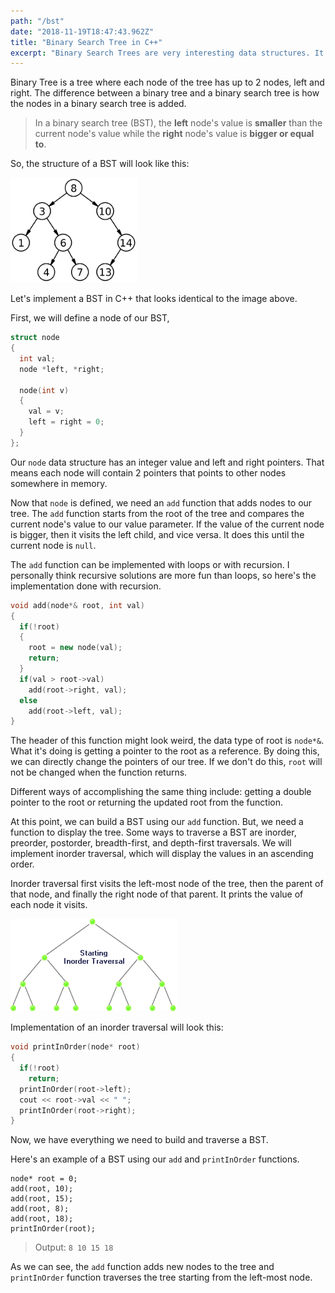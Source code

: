 ```yaml
---
path: "/bst"
date: "2018-11-19T18:47:43.962Z"
title: "Binary Search Tree in C++"
excerpt: "Binary Search Trees are very interesting data structures. It's a tree where each node of the tree has up to 2 nodes, left and right. What makes a binary tree a binary 'search' tree is how the left and right nodes are added."
---
```


Binary Tree is a tree where each node of the tree has up to 2 nodes, left and right. The difference between a binary tree and a binary search tree is how the nodes in a binary search tree is added.

>In a binary search tree (BST), the **left** node's value is **smaller** than the current node's value while the **right** node's value is **bigger or equal to**.

So, the structure of a BST will look like this:

<img src="/static/images/bst.png" width="40%" height="50%">

Let's implement a BST in C++ that looks identical to the image above.

First, we will define a node of our BST,

```cpp
struct node
{
  int val;
  node *left, *right;

  node(int v)
  {
    val = v;
    left = right = 0;
  }
};
```

Our `node` data structure has an integer value and left and right pointers. That means each node will contain 2 pointers that points to other nodes somewhere in memory.

Now that `node` is defined, we need an `add` function that adds nodes to our tree. The `add` function starts from the root of the tree and compares the current node's value to our value parameter. If the value of the current node is bigger, then it visits the left child, and vice versa. It does this until the current node is `null`.

The `add` function can be implemented with loops or with recursion. I personally think recursive solutions are more fun than loops, so here's the implementation done with recursion.

```cpp
void add(node*& root, int val)
{
  if(!root)
  {
    root = new node(val);
    return;
  }
  if(val > root->val)
    add(root->right, val);
  else
    add(root->left, val);
}
```

The header of this function might look weird, the data type of root is `node*&`. What it's doing is getting a pointer to the root as a reference. By doing this, we can directly change the pointers of our tree. If we don't do this, `root` will not be changed when the function returns.

Different ways of accomplishing the same thing include: getting a double pointer to the root or returning the updated root from the function.

At this point, we can build a BST using our `add` function. But, we need a function to display the tree. Some ways to traverse a BST are inorder, preorder, postorder, breadth-first, and depth-first traversals. We will implement inorder traversal, which will display the values in an ascending order.

Inorder traversal first visits the left-most node of the tree, then the parent of that node, and finally the right node of that parent. It prints the value of each node it visits.

![](/static/images/inOrderTraversal.gif?raw=true "Binary Search Tree")

Implementation of an inorder traversal will look this:

```cpp
void printInOrder(node* root)
{
  if(!root)
    return;
  printInOrder(root->left);
  cout << root->val << " ";
  printInOrder(root->right);
}
```

Now, we have everything we need to build and traverse a BST.

Here's an example of a BST using our `add` and `printInOrder` functions.

```
node* root = 0;
add(root, 10);
add(root, 15);
add(root, 8);
add(root, 18);
printInOrder(root);
```

>Output: `8 10 15 18`

As we can see, the `add` function adds new nodes to the tree and `printInOrder` function traverses the tree starting from the left-most node.